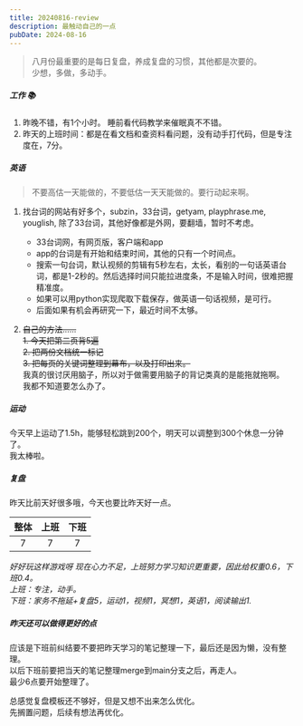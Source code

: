 ```yaml
---
title: 20240816-review
description: 最触动自己的一点
pubDate: 2024-08-16
---
```



>  八月份最重要的是每日复盘，养成复盘的习惯，其他都是次要的。  
>  少想，多做，多动手。




##### 工作 📚

1. 昨晚不错，有1个小时。
    睡前看代码教学来催眠真不不错。
2. 昨天的上班时间：都是在看文档和查资料看问题，没有动手打代码，但是专注度在，7分。


##### 英语

>不要高估一天能做的，不要低估一天天能做的。要行动起来啊。

1. 找台词的网站有好多个，subzin，33台词，getyam, playphrase.me, youglish, 除了33台词，其他好像都是外网，要翻墙，暂时不考虑。  
    - 33台词网，有网页版，客户端和app
    - app的台词是有开始和结束时间，其他的只有一个时间点。
    - 搜索一句台词，默认视频的剪辑有5秒左右，太长，看别的一句话英语台词，都是1-2秒的。然后选择时间只能拉进度条，不是输入时间，很难把握精准度。
    - 如果可以用python实现爬取下载保存，做英语一句话视频，是可行。
    - 后面如果有机会再研究一下，最近时间不太够。

2. ~~自己的方法......~~  
            ~~1. 今天把第二页背5遍~~  
            ~~2. 把两份文档统一标记~~  
            ~~3. 把每页的关键词整理到幕布，以及打印出来。~~  
    我真的很讨厌用脑子，所以对于做需要用脑子的背记类真的是能拖就拖啊。  
    我都不知道要怎么办了。


##### 运动
 
今天早上运动了1.5h，能够轻松跳到200个，明天可以调整到300个休息一分钟了。  
我太棒啦。


##### 复盘

昨天比前天好很多哦，今天也要比昨天好一点。

| 整体   | 上班   | 下班  |
| :---:  |:----: | :---: |
| 7      | 7     | 7     |

*好好玩这样游戏呀*
*现在心力不足，上班努力学习知识更重要，因此给权重0.6，下班0.4。*  
*上班：专注，动手。*  
*下班：家务不拖延+复盘5，运动1，视频1，冥想1，英语1，阅读输出1.*  


##### 昨天还可以做得更好的点

应该是下班前纠结要不要把昨天学习的笔记整理一下，最后还是因为懒，没有整理。  
以后下班前要把当天的笔记整理merge到main分支之后，再走人。  
最少6点要开始整理了。

总感觉复盘模板还不够好，但是又想不出来怎么优化。  
先搁置问题，后续有想法再优化。
